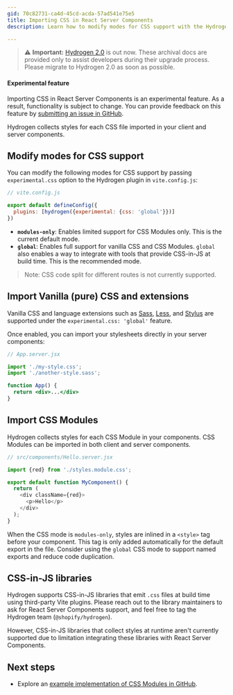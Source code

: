 ```yaml
---
gid: 70c82731-ca4d-45cd-acda-57ad541e75e5
title: Importing CSS in React Server Components
description: Learn how to modify modes for CSS support with the Hydrogen Vite plugin.

---
```


> ⚠️ **Important:** [Hydrogen 2.0](https://hydrogen.shopify.dev) is out now. These archival docs are provided only to assist developers during their upgrade process. Please migrate to Hydrogen 2.0 as soon as possible.


<aside class="note beta">
<h4>Experimental feature</h4>

<p>Importing CSS in React Server Components is an experimental feature. As a result, functionality is subject to change. You can provide feedback on this feature by <a href="https://github.com/Shopify/hydrogen/issues">submitting an issue in GitHub</a>.</p>

</aside>

Hydrogen collects styles for each CSS file imported in your client and server components.

## Modify modes for CSS support

You can modify the following modes for CSS support by passing `experimental.css` option to the Hydrogen plugin in `vite.config.js`:


```js
// vite.config.js

export default defineConfig({
  plugins: [hydrogen({experimental: {css: 'global'}})]
})
```



- **`modules-only`**: Enables limited support for CSS Modules only. This is the current default mode.
- **`global`**: Enables full support for vanilla CSS and CSS Modules. `global` also enables a way to integrate with tools that provide CSS-in-JS at build time. This is the recommended mode.

> Note:
> CSS code split for different routes is not currently supported.

## Import Vanilla (pure) CSS and extensions

Vanilla CSS and language extensions such as [Sass](https://sass-lang.com/), [Less](https://lesscss.org/), and [Stylus](https://stylus-lang.com/) are supported under the `experimental.css: 'global'` feature.

Once enabled, you can import your stylesheets directly in your server components:

```jsx
// App.server.jsx

import './my-style.css';
import './another-style.sass';

function App() {
  return <div>...</div>
}
```



## Import CSS Modules

Hydrogen collects styles for each CSS Module in your components. CSS Modules can be imported in both client and server components.

```js
// src/components/Hello.server.jsx

import {red} from './styles.module.css';

export default function MyComponent() {
  return (
    <div className={red}>
      <p>Hello</p>
    </div>
  );
}
```



When the CSS mode is `modules-only`, styles are inlined in a `<style>` tag before your component. This tag is only added automatically for the default export in the file. Consider using the `global` CSS mode to support named exports and reduce code duplication.

## CSS-in-JS libraries

Hydrogen supports CSS-in-JS libraries that emit `.css` files at build time using third-party Vite plugins. Please reach out to the library maintainers to ask for React Server Components support, and feel free to tag the Hydrogen team (`@shopify/hydrogen`).

However, CSS-in-JS libraries that collect styles at runtime aren't currently supported due to limitation integrating these libraries with React Server Components.

## Next steps

- Explore an [example implementation of CSS Modules in GitHub](https://github.com/Shopify/hydrogen/tree/main/examples/css-modules).
